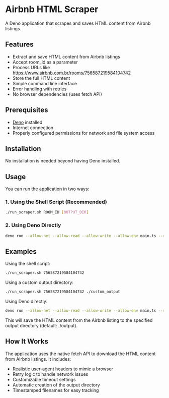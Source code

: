 # Airbnb HTML Scraper

A Deno application that scrapes and saves HTML content from Airbnb listings.

## Features

- Extract and save HTML content from Airbnb listings
- Accept room_id as a parameter
- Process URLs like https://www.airbnb.com.br/rooms/756587219584104742
- Store the full HTML content
- Simple command line interface
- Error handling with retries
- No browser dependencies (uses fetch API)

## Prerequisites

- [Deno](https://deno.land/) installed
- Internet connection
- Properly configured permissions for network and file system access

## Installation

No installation is needed beyond having Deno installed.

## Usage

You can run the application in two ways:

### 1. Using the Shell Script (Recommended)

```bash
./run_scraper.sh ROOM_ID [OUTPUT_DIR]
```

### 2. Using Deno Directly

```bash
deno run --allow-net --allow-read --allow-write --allow-env main.ts --room-id=ROOM_ID [--output-dir=./output]
```

## Examples

Using the shell script:
```bash
./run_scraper.sh 756587219584104742
```

Using a custom output directory:
```bash
./run_scraper.sh 756587219584104742 ./custom_output
```

Using Deno directly:
```bash
deno run --allow-net --allow-read --allow-write --allow-env main.ts --room-id=756587219584104742
```

This will save the HTML content from the Airbnb listing to the specified output directory (default: ./output).

## How It Works

The application uses the native fetch API to download the HTML content from Airbnb listings. It includes:

- Realistic user-agent headers to mimic a browser
- Retry logic to handle network issues
- Customizable timeout settings
- Automatic creation of the output directory
- Timestamped filenames for easy tracking
